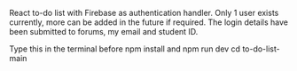 React to-do list with Firebase as authentication handler.
Only 1 user exists currently, more can be added in the future if required.
The login details have been submitted to forums, my email and student ID.

Type this in the terminal before npm install and npm run dev
cd to-do-list-main
